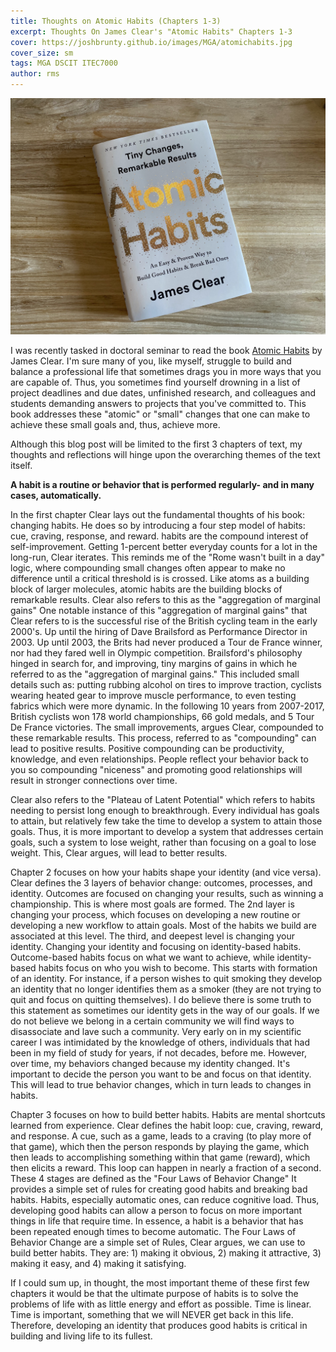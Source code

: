 ```yaml
---
title: Thoughts on Atomic Habits (Chapters 1-3)
excerpt: Thoughts On James Clear's "Atomic Habits" Chapters 1-3 
cover: https://joshbrunty.github.io/images/MGA/atomichabits.jpg
cover_size: sm
tags: MGA DSCIT ITEC7000
author: rms
---
```


![Image](/images/MGA/atomichabits.jpg)

I was recently tasked in doctoral seminar to read the book [Atomic Habits](https://books.google.com/books/about/Atomic_Habits.html?id=fFCjDQAAQBAJ) by James Clear. I'm sure many of you, like myself, struggle to build and balance a professional life that sometimes drags you in more ways that you are capable of. Thus, you sometimes find yourself drowning in a list of project deadlines and due dates, unfinished research, and colleagues and students demanding answers to projects that you've committed to. This book addresses these "atomic" or "small" changes that one can make to achieve these small goals and, thus, achieve more.

Although this blog post will be limited to the first 3 chapters of text, my thoughts and reflections will hinge upon the overarching themes of the text itself.

**A habit is a routine or behavior that is performed regularly- and in many cases, automatically.**

In the first chapter Clear lays out the fundamental thoughts of his book: changing habits. He does so by introducing a four step model of habits: cue, craving, response, and reward. habits are the compound interest of self-improvement. Getting 1-percent better everyday counts for a lot in the long-run, Clear iterates. This reminds me of the "Rome wasn't built in a day" logic, where compounding small changes often appear to make no difference until a critical threshold is is crossed. Like atoms as a building block of larger molecules, atomic habits are the building blocks of remarkable results. Clear also refers to this as the "aggregation of marginal gains"
One notable instance of this "aggregation of marginal gains" that Clear refers to is the successful rise of the British cycling team in the early 2000's. Up until the hiring of Dave Brailsford as Performance Director in 2003. Up until 2003, the Brits had never produced a Tour de France winner, nor had they fared well in Olympic competition. Brailsford's philosophy hinged in search for, and improving, tiny margins of gains in which he referred to as the "aggregation of marginal gains." This included small details such as: putting rubbing alcohol on tires to improve traction, cyclists wearing heated gear to improve muscle performance, to even testing fabrics which were more dynamic. In the following 10 years from 2007-2017, British cyclists won 178 world championships, 66 gold medals, and 5 Tour De France victories. The small improvements, argues Clear, compounded to these remarkable results. This process, referred to as "compounding" can lead to positive results. Positive compounding can be productivity, knowledge, and even relationships. People reflect your behavior back to you so compounding "niceness" and promoting good relationships will result in stronger connections over time.

Clear also refers to the "Plateau of Latent Potential" which refers to habits needing to persist long enough to breakthrough. Every individual has goals to attain, but relatively few take the time to develop a system to attain those goals. Thus, it is more important to develop a system that addresses certain goals, such a system to lose weight, rather than focusing on a goal to lose weight. This, Clear argues, will lead to better results.

Chapter 2 focuses on how your habits shape your identity (and vice versa). Clear defines the 3 layers of behavior change: outcomes, processes, and identity. Outcomes are focused on changing your results, such as winning a championship. This is where most goals are formed. The 2nd layer is changing your process, which focuses on developing a new routine or developing a new workflow to attain goals. Most of the habits we build are associated at this level. The third, and deepest level is changing your identity. Changing your identity and focusing on identity-based habits. Outcome-based habits focus on what we want to achieve, while identity-based habits focus on who you wish to become. This starts with formation of an identity. For instance, if a person wishes to quit smoking they develop an identity that no longer identifies them as a smoker (they are not trying to quit and focus on quitting themselves). I do believe there is some truth to this statement as sometimes our identity gets in the way of our goals. If we do not believe we belong in a certain community we will find ways to disassociate and lave such a community. Very early on in my scientific career I was intimidated by the knowledge of others, individuals that had been in my field of study for years, if not decades, before me. However, over time, my behaviors changed because my identity changed. It's important to decide the person you want to be and focus on that identity. This will lead to true behavior changes, which in turn leads to changes in habits. 

Chapter 3 focuses on how to build better habits. Habits are mental shortcuts learned from experience. Clear defines the habit loop: cue, craving, reward, and response. A cue, such as a game, leads to a craving (to play more of that game), which then the person responds by playing the game, which then leads to accomplishing something within that game (reward), which then elicits a reward. This loop can happen in nearly a fraction of a second. These 4 stages are defined as the "Four Laws of Behavior Change" It provides a simple set of rules for creating good habits and breaking bad habits. Habits, especially automatic ones, can reduce cognitive load. Thus, developing good habits can allow a person to focus on more important things in life that require time. In essence, a habit is a behavior that has been repeated enough times to become automatic. The Four Laws of Behavior Change are a simple set of Rules, Clear argues, we can use to build better habits. They are: 1) making it obvious, 2) making it attractive, 3) making it easy, and 4) making it satisfying.

If I could sum up, in thought, the most important theme of these first few chapters it would be that the ultimate purpose of habits is to solve the problems of life with as little energy and effort as possible. Time is linear. Time is important, something that we will NEVER get back in this life. Therefore, developing an identity that produces good habits is critical in building and living life to its fullest.
